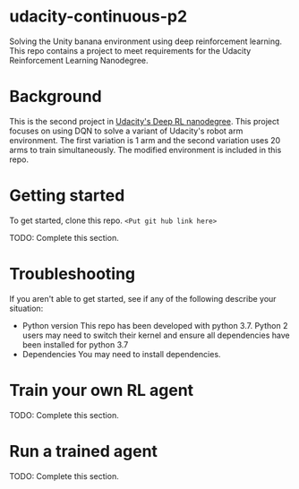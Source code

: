 # udacity-continuous-p2
Solving the Unity banana environment using deep reinforcement learning. This repo contains a project to meet requirements for the Udacity Reinforcement Learning Nanodegree.

# Background
This is the second project in [Udacity's Deep RL nanodegree](https://www.udacity.com/course/deep-reinforcement-learning-nanodegree--nd893). This project focuses on using DQN to solve a variant of Udacity's robot arm environment. The first variation is 1 arm and the second variation uses 20 arms to train simultaneously. The modified environment is included in this repo.

# Getting started
To get started, clone this repo.
`<Put git hub link here>`

TODO: Complete this section.

# Troubleshooting
If you aren't able to get started, see if any of the following describe your situation:
* Python version
This repo has been developed with python 3.7. Python 2 users may need to switch their kernel and ensure all dependencies have been installed for python 3.7
* Dependencies
You may need to install dependencies. <LIST DEPENDENCIES HERE>

# Train your own RL agent

TODO: Complete this section.

# Run a trained agent

TODO: Complete this section.

